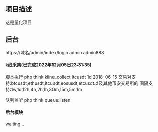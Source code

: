## 项目描述
这是量化项目
## 后台
https://域名/admin/index/login
 admin admin888
#### k线采集(已完成2022年12月05日23:31:35)
脚本执行
php think kline_collect ltcusdt 1d 2018-06-15
交易对支持:btcusdt,ethusdt,ltcusdt,eosusdt,etcusdt以及其他币安交易所的
间隔支持:1w,1d,12h,4h,2h,1h,30m,15m,5m,1m

队列监听
php think queue:listen

#### 后台模块
waiting...
